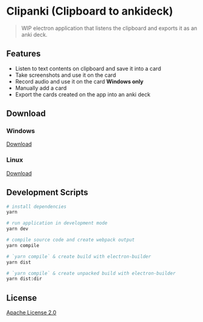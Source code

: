 # Clipanki (Clipboard to ankideck)
> WIP electron application that listens the clipboard and exports it as an anki deck.

## Features
* Listen to text contents on clipboard and save it into a card
* Take screenshots and use it on the card
* Record audio and use it on the card **Windows only**
* Manually add a card
* Export the cards created on the app into an anki deck

## Download
### Windows
[Download](https://github.com/DarylSerrano/clipboard-to-ankideck/releases/download/0.1.0-pre/Clipboard.to.anki.deck-0.1.0-pre-win.zip)
### Linux
[Download](https://github.com/DarylSerrano/clipboard-to-ankideck/releases/download/0.1.0-pre/clipboard-to-ankideck-0.1.0-pre-linux.zip)

## Development Scripts

```bash
# install dependencies
yarn

# run application in development mode
yarn dev

# compile source code and create webpack output
yarn compile

# `yarn compile` & create build with electron-builder
yarn dist

# `yarn compile` & create unpacked build with electron-builder
yarn dist:dir
```

## License
[Apache License 2.0](https://github.com/DarylSerrano/clipboard-to-ankideck/blob/master/LICENSE)
